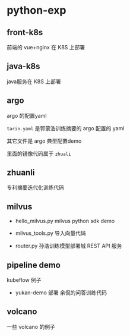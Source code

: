 # python-exp

## front-k8s
前端的 vue+nginx 在 K8S 上部署

## java-k8s

java服务在 K8S 上部署

## argo
argo 的配置yaml

`tarin.yaml` 是郭蒙浩训练摘要的 argo 配置的 yaml

其它文件是 argo 典型配置demo

里面的镜像代码属于 `zhuali`

## zhuanli
专利摘要迭代化训练代码

## milvus

* hello_milvus.py  milvus python sdk demo

* milvus_tools.py 导入向量代码

* router.py 孙浩训练模型部署城 REST API 服务


## pipeline demo

kubeflow 例子
* yukan-demo 部署 余侃的问答训练代码


## volcano 

一些 volcano 的例子






